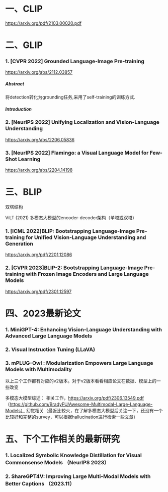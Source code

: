 # 一、CLIP

https://arxiv.org/pdf/2103.00020.pdf

# 二、GLIP

### 1. [CVPR 2022] Grounded Language-Image Pre-training 

https://arxiv.org/abs/2112.03857 

##### Abstract

将detection转化为grounding任务,采用了self-training的训练方式.

##### Introduction

### 2. [NeurIPS 2022] Unifying Localization and Vision-Language Understanding

https://arxiv.org/abs/2206.05836

### 3. [NeurIPS 2022] Flamingo: a Visual Language Model for Few-Shot Learning 

https://arxiv.org/abs/2204.14198

# 三、BLIP

双塔结构

ViLT (2021) 多模态大模型的encoder-decoder架构（单塔或双塔）

### 1. [ICML 2022]BLIP: Bootstrapping Language-Image Pre-training for Unified Vision-Language Understanding and Generation

https://arxiv.org/pdf/2201.12086

### 2. [CVPR 2023]BLIP-2: Bootstrapping Language-Image Pre-training with Frozen Image Encoders and Large Language Models

https://arxiv.org/pdf/2301.12597

# 四、2023最新论文

### 1. MiniGPT-4: Enhancing Vision-Language Understanding with Advanced Large Language Models

### 2. Visual Instruction Tuning (LLaVA)

### 3. mPLUG-Owl : Modularization Empowers Large Language Models with Multimodality

以上三个工作都有对应的v2版本。对于v2版本看看相应论文在数据、模型上的一些改变

多模态大模型综述：
相关工作，https://arxiv.org/pdf/2306.13549.pdf （https://github.com/BradyFU/Awesome-Multimodal-Large-Language-Models）
幻觉相关（最近比较火，在了解多模态大模型后关注一下，还没有一个比较好和完整的survey，可以根据hallucination进行检索一些文章）

# 五、下个工作相关的最新研究

### 1. Localized Symbolic Knowledge Distillation for Visual Commonsense Models （NeurIPS 2023）

### 2. ShareGPT4V: Improving Large Multi-Modal Models with Better Captions （2023.11）